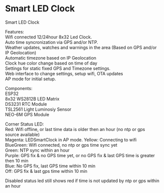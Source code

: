 # Smart LED Clock
Smart LED Clock<br>

Features:<br>
Wifi connected 12/24hour 8x32 Led Clock.<br>
Auto time syncronization via GPS and/or NTP.<br>
Weather updates, watches and warnings in the area (Based on GPS and/or IP Geolocation)<br>
Automatic timezone based on IP Geolocation<br>
Clock hue color change based on time of day<br>
Settings for static fixed GPS and Timezone settings.<br>
Web interface to change settings, setup wifi, OTA updates<br>
AP mode for initial setup.<br>

Components:<br>
ESP32<br>
8x32 WS2812B LED Matrix<br>
DS3231 RTC Module<br>
TSL2561 Light Luminosiy Sensor<br>
NEO-6M GPS Module<br>

Corner Status LED:<br>
Red: Wifi offline, or last time data is older then an hour (no ntp or gps source available)<br>
Magenta: LEDSmartClock in AP mode.
Yellow: Connecting to wifi<br>
BlueGreen: Wifi connected, no ntp or gps time sync yet<br>
Green: NTP sync within an hour<br>
Purple: GPS fix & no GPS time yet, or no GPS fix & last GPS time is greater then 10 min<br>
Blue: No GPS fix, last GPS time within 10 min<br>
Off: GPS fix & last gps time within 10 min<br>

Disabled status led still shows red if time is not updated by ntp or gps within an hour<br>



